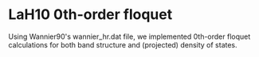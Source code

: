 # LaH10 0th-order floquet

Using Wannier90's wannier_hr.dat file, we implemented 0th-order floquet calculations for both band structure and (projected) density of states. 
